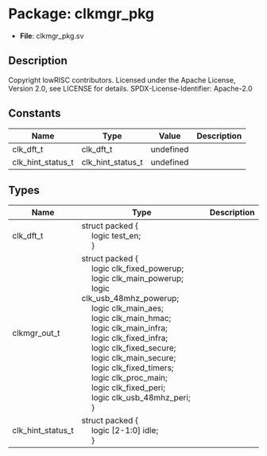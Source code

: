 # Package: clkmgr_pkg

- **File**: clkmgr_pkg.sv
## Description

Copyright lowRISC contributors.
 Licensed under the Apache License, Version 2.0, see LICENSE for details.
 SPDX-License-Identifier: Apache-2.0
 

## Constants

| Name              | Type              | Value     | Description |
| ----------------- | ----------------- | --------- | ----------- |
| clk_dft_t         | clk_dft_t         | undefined |             |
| clk_hint_status_t | clk_hint_status_t | undefined |             |
## Types

| Name              | Type                                                                                                                                                                                                                                                                                                                                                                                                                                                                                                                                                                                                                                                                                                                                                                                                                                                                                   | Description |
| ----------------- | -------------------------------------------------------------------------------------------------------------------------------------------------------------------------------------------------------------------------------------------------------------------------------------------------------------------------------------------------------------------------------------------------------------------------------------------------------------------------------------------------------------------------------------------------------------------------------------------------------------------------------------------------------------------------------------------------------------------------------------------------------------------------------------------------------------------------------------------------------------------------------------- | ----------- |
| clk_dft_t         | struct packed {<br><span style="padding-left:20px">     logic test_en;<br><span style="padding-left:20px">   }                                                                                                                                                                                                                                                                                                                                                                                                                                                                                                                                                                                                                                                                                                                                                                         |             |
| clkmgr_out_t      | struct packed {<br><span style="padding-left:20px">   logic clk_fixed_powerup;<br><span style="padding-left:20px">   logic clk_main_powerup;<br><span style="padding-left:20px">   logic clk_usb_48mhz_powerup;<br><span style="padding-left:20px">   logic clk_main_aes;<br><span style="padding-left:20px">   logic clk_main_hmac;<br><span style="padding-left:20px">   logic clk_main_infra;<br><span style="padding-left:20px">   logic clk_fixed_infra;<br><span style="padding-left:20px">   logic clk_fixed_secure;<br><span style="padding-left:20px">   logic clk_main_secure;<br><span style="padding-left:20px">   logic clk_fixed_timers;<br><span style="padding-left:20px">   logic clk_proc_main;<br><span style="padding-left:20px">   logic clk_fixed_peri;<br><span style="padding-left:20px">   logic clk_usb_48mhz_peri;<br><span style="padding-left:20px">    } |             |
| clk_hint_status_t | struct packed {<br><span style="padding-left:20px">     logic [2-1:0] idle;<br><span style="padding-left:20px">   }                                                                                                                                                                                                                                                                                                                                                                                                                                                                                                                                                                                                                                                                                                                                                                    |             |
